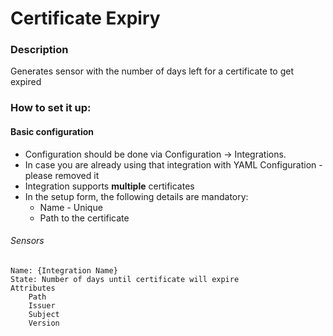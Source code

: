 # Certificate Expiry
### Description
Generates sensor with the number of days left for a certificate to get expired

### How to set it up:

#### Basic configuration
* Configuration should be done via Configuration -> Integrations.
* In case you are already using that integration with YAML Configuration - please removed it
* Integration supports **multiple** certificates 
* In the setup form, the following details are mandatory:
  * Name - Unique
  * Path to the certificate

###### Sensors
```
Name: {Integration Name}
State: Number of days until certificate will expire
Attributes
    Path
    Issuer
    Subject
    Version
```
